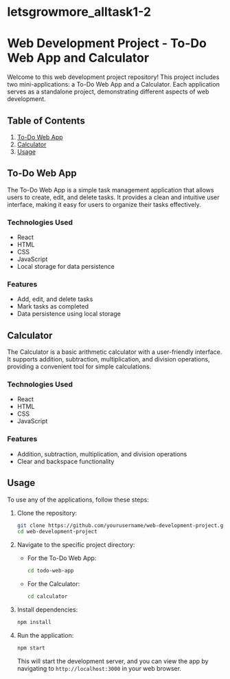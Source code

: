 # letsgrowmore_alltask1-2
# Web Development Project - To-Do Web App and Calculator

Welcome to this web development project repository! This project includes two mini-applications: a To-Do Web App and a Calculator. Each application serves as a standalone project, demonstrating different aspects of web development.

## Table of Contents

1. [To-Do Web App](#to-do-web-app)
2. [Calculator](#calculator)
3. [Usage](#usage)

## To-Do Web App

The To-Do Web App is a simple task management application that allows users to create, edit, and delete tasks. It provides a clean and intuitive user interface, making it easy for users to organize their tasks effectively.

### Technologies Used
- React
- HTML
- CSS
- JavaScript
- Local storage for data persistence

### Features
- Add, edit, and delete tasks
- Mark tasks as completed
- Data persistence using local storage

## Calculator

The Calculator is a basic arithmetic calculator with a user-friendly interface. It supports addition, subtraction, multiplication, and division operations, providing a convenient tool for simple calculations.

### Technologies Used
- React
- HTML
- CSS
- JavaScript

### Features
- Addition, subtraction, multiplication, and division operations
- Clear and backspace functionality

## Usage

To use any of the applications, follow these steps:

1. Clone the repository:

   ```bash
   git clone https://github.com/yourusername/web-development-project.git
   cd web-development-project
   ```

2. Navigate to the specific project directory:

   - For the To-Do Web App:

     ```bash
     cd todo-web-app
     ```

   - For the Calculator:

     ```bash
     cd calculator
     ```

3. Install dependencies:

   ```bash
   npm install
   ```

4. Run the application:

   ```bash
   npm start
   ```

   This will start the development server, and you can view the app by navigating to `http://localhost:3000` in your web browser.


